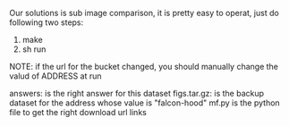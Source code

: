  Our solutions is sub image comparison, it is pretty easy to operat, just do following two steps:
 1. make
 2. sh run

NOTE: if the url for the bucket changed, you should manually change the valud of ADDRESS at run

answers: is the right answer for this dataset
figs.tar.gz: is the backup dataset for the address whose value is "falcon-hood"
mf.py is the python file to get the right download url links

